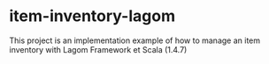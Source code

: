 # item-inventory-lagom
This project is an implementation example of how to manage an item inventory with Lagom Framework et Scala (1.4.7)
